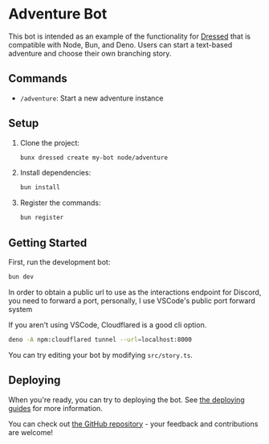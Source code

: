 # Adventure Bot

This bot is intended as an example of the functionality for
[Dressed](https://dressed.js.org) that is compatible with Node,
Bun, and Deno. Users can start a text-based adventure
and choose their own branching story.

## Commands

- `/adventure`: Start a new adventure instance

## Setup

1. Clone the project:

   ```sh
   bunx dressed create my-bot node/adventure
   ```

2. Install dependencies:

   ```sh
   bun install
   ```

3. Register the commands:
   ```sh
   bun register
   ```

## Getting Started

First, run the development bot:

```sh
bun dev
```

In order to obtain a public url to use as the interactions endpoint for Discord,
you need to forward a port, personally, I use VSCode's public port forward
system

If you aren't using VSCode, Cloudflared is a good cli option.

```sh
deno -A npm:cloudflared tunnel --url=localhost:8000
```

You can try editing your bot by modifying `src/story.ts`.

## Deploying

When you're ready, you can try to deploying the bot. See [the deploying guides](https://dressed.js.org/docs/guide/deploying) for more information.

You can check out
[the GitHub repository](https://github.com/inbestigator/dressed) - your feedback
and contributions are welcome!
